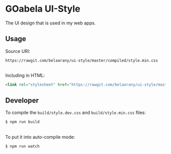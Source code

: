 # GOabela UI-Style
The UI design that is used in my web apps.

## Usage
Source URI:
```
https://rawgit.com/belaarany/ui-style/master/compiled/style.min.css
```
\
Including in HTML:
```html
<link rel="stylesheet" href="https://rawgit.com/belaarany/ui-style/master/compiled/style.min.css">
```

## Developer
To compile the `build/style.dev.css` and `build/style.min.css` files:
```bash
$ npm run build
```
\
To put it into auto-compile mode:
```bash
$ npm run watch
```